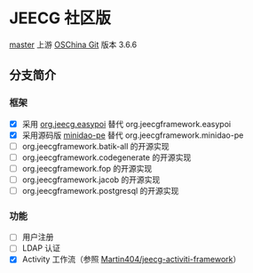 JEECG 社区版
====

[master](https://github.com/uulm/jeecg-activiti/tree/master) 上游 [OSChina Git](http://git.oschina.net/jeecg/jeecg) 版本 3.6.6

## 分支简介

### 框架

 * [X] 采用 [org.jeecg.easypoi](https://search.maven.org/#search%7Cga%7C1%7Corg.jeecg.easypoi) 替代 org.jeecgframework.easypoi
 * [X] 采用源码版 [minidao-pe](https://git.oschina.net/jeecg/minidao-pe.git) 替代 org.jeecgframework.minidao-pe
 * [ ] org.jeecgframework.batik-all 的开源实现
 * [ ] org.jeecgframework.codegenerate 的开源实现
 * [ ] org.jeecgframework.fop 的开源实现
 * [ ] org.jeecgframework.jacob 的开源实现
 * [ ] org.jeecgframework.postgresql 的开源实现

### 功能

 * [ ] 用户注册
 * [ ] LDAP 认证
 * [X] Activity 工作流（参照 [Martin404/jeecg-activiti-framework](https://github.com/Martin404/jeecg-activiti-framework)）
